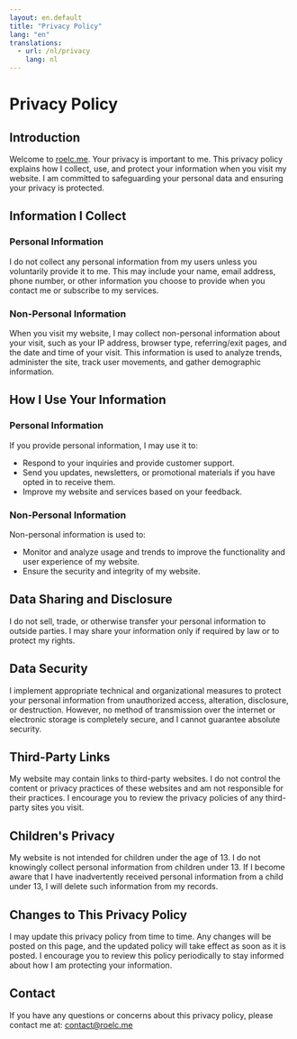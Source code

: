 ```yaml
---
layout: en.default
title: "Privacy Policy"
lang: "en"
translations:
  - url: /nl/privacy
    lang: nl
---
```


# Privacy Policy

## Introduction

Welcome to [roelc.me](https://roelc.me). Your privacy is important to me. This privacy policy explains how I collect, use, and protect your information when you visit my website. I am committed to safeguarding your personal data and ensuring your privacy is protected.

## Information I Collect

### Personal Information
I do not collect any personal information from my users unless you voluntarily provide it to me. This may include your name, email address, phone number, or other information you choose to provide when you contact me or subscribe to my services.

### Non-Personal Information
When you visit my website, I may collect non-personal information about your visit, such as your IP address, browser type, referring/exit pages, and the date and time of your visit. This information is used to analyze trends, administer the site, track user movements, and gather demographic information.

## How I Use Your Information

### Personal Information
If you provide personal information, I may use it to:
- Respond to your inquiries and provide customer support.
- Send you updates, newsletters, or promotional materials if you have opted in to receive them.
- Improve my website and services based on your feedback.

### Non-Personal Information
Non-personal information is used to:
- Monitor and analyze usage and trends to improve the functionality and user experience of my website.
- Ensure the security and integrity of my website.

## Data Sharing and Disclosure

I do not sell, trade, or otherwise transfer your personal information to outside parties. I may share your information only if required by law or to protect my rights.

## Data Security

I implement appropriate technical and organizational measures to protect your personal information from unauthorized access, alteration, disclosure, or destruction. However, no method of transmission over the internet or electronic storage is completely secure, and I cannot guarantee absolute security.

## Third-Party Links

My website may contain links to third-party websites. I do not control the content or privacy practices of these websites and am not responsible for their practices. I encourage you to review the privacy policies of any third-party sites you visit.

## Children's Privacy

My website is not intended for children under the age of 13. I do not knowingly collect personal information from children under 13. If I become aware that I have inadvertently received personal information from a child under 13, I will delete such information from my records.

## Changes to This Privacy Policy

I may update this privacy policy from time to time. Any changes will be posted on this page, and the updated policy will take effect as soon as it is posted. I encourage you to review this policy periodically to stay informed about how I am protecting your information.

## Contact

If you have any questions or concerns about this privacy policy, please contact me at: [contact@roelc.me](mailto:contact@roelc.me)